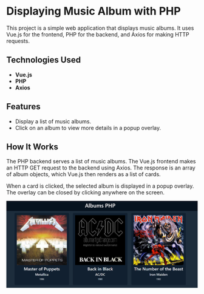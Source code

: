 # Displaying Music Album with PHP

This project is a simple web application that displays music albums. It uses Vue.js for the frontend, PHP for the backend, and Axios for making HTTP requests.

## Technologies Used

- **Vue.js**
- **PHP**
- **Axios**

## Features

- Display a list of music albums.
- Click on an album to view more details in a popup overlay.

## How It Works

The PHP backend serves a list of music albums. The Vue.js frontend makes an HTTP GET request to the backend using Axios. The response is an array of album objects, which Vue.js then renders as a list of cards.

When a card is clicked, the selected album is displayed in a popup overlay. The overlay can be closed by clicking anywhere on the screen.

![Landing page view](./src/img/screenshot.png)
